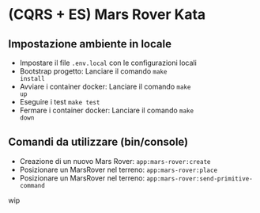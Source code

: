 # (CQRS + ES) Mars Rover Kata

## Impostazione ambiente in locale

* Impostare il file <code>.env.local</code> con le configurazioni locali
* Bootstrap progetto: Lanciare il comando <code>make install</code>
* Avviare i container docker: Lanciare il comando <code>make up</code>
* Eseguire i test <code>make test</code>
* Fermare i container docker: Lanciare il comando <code>make down</code>

## Comandi da utilizzare (bin/console)

* Creazione di un nuovo Mars Rover: <code>app:mars-rover:create</code>
* Posizionare un MarsRover nel terreno: <code>app:mars-rover:place</code>
* Posizionare un MarsRover nel terreno: <code>app:mars-rover:send-primitive-command</code>

wip